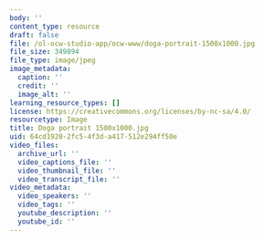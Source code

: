 ```yaml
---
body: ''
content_type: resource
draft: false
file: /ol-ocw-studio-app/ocw-www/doga-portrait-1500x1000.jpg
file_size: 349894
file_type: image/jpeg
image_metadata:
  caption: ''
  credit: ''
  image_alt: ''
learning_resource_types: []
license: https://creativecommons.org/licenses/by-nc-sa/4.0/
resourcetype: Image
title: Doga portrait 1500x1000.jpg
uid: 64cd1920-2fc5-4f3d-a417-512e294ff50e
video_files:
  archive_url: ''
  video_captions_file: ''
  video_thumbnail_file: ''
  video_transcript_file: ''
video_metadata:
  video_speakers: ''
  video_tags: ''
  youtube_description: ''
  youtube_id: ''
---
```

